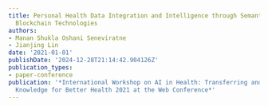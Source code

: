 ```yaml
---
title: Personal Health Data Integration and Intelligence through Semantic Web and
  Blockchain Technologies
authors:
- Manan Shukla Oshani Seneviratne
- Jianjing Lin
date: '2021-01-01'
publishDate: '2024-12-28T21:14:42.904126Z'
publication_types:
- paper-conference
publication: '*International Workshop on AI in Health: Transferring and Integrating
  Knowledge for Better Health 2021 at the Web Conference*'
---
```

